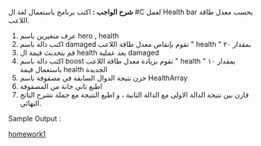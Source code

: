 

# <p dir="rtl">
<strong>شرح الواجب : </strong>اكتب برنامج باستعمال لغة ال #C لعمل Health bar يحسب معدل طاقة اللاعب.</p>





1. عرف متغيرين باسم hero , health 
2.  اكتب دالة باسم damaged تقوم بإنقاص معدل طاقة اللاعب " health " بمقدار ٢٠ 
3. قم بتحديث قيمة ال health بعد عملية damaged
4. اكتب دالة باسم boost تقوم بزيادة  معدل طاقة اللاعب " health " بمقدار ١٠ باستعمال قيمة health الجديدة
5. خزن نتيجة الدوال السابقة في مصفوفة باسم HealthArray
6. اطبع ثاني خانة من المصفوفة 
7. قارن بين نتيجة الدالة الاولى مع الدالة الثانية ، و اطبع النتيجة مع جملة تشرح الناتج النهائي.

Sample Output : 




[homework1](https://docs.google.com/document/d/e/2PACX-1vRhGYP08xb0SL_rJ_ucWi6NWLeFswrI5yi488O8qi9fF4cULRV0UBpRzKGfy98N4O4FC4OEXXXYjWoo/pub)
